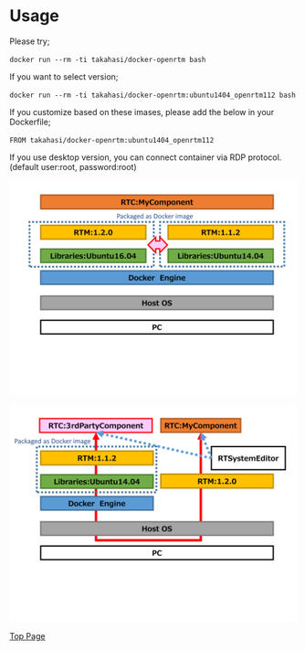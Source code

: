 Usage
=====
Please try;

`docker run --rm -ti takahasi/docker-openrtm bash`

If you want to select version;

`docker run --rm -ti takahasi/docker-openrtm:ubuntu1404_openrtm112 bash`

If you customize based on these imases,
please add the below in your Dockerfile;

`FROM takahasi/docker-openrtm:ubuntu1404_openrtm112`

If you use desktop version, you can connect container via RDP protocol.
(default user:root, password:root)

![Docker for OpenRTM as a Development Environment](img/sample1.png)

![Docker for OpenRTM as a Verification Environment](img/sample2.png)

[Top Page](index)
